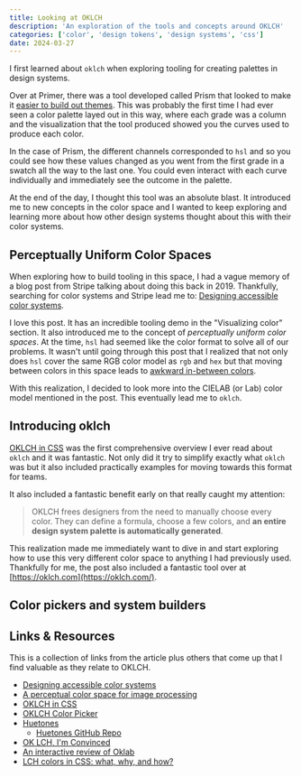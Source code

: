 ```yaml
---
title: Looking at OKLCH
description: 'An exploration of the tools and concepts around OKLCH'
categories: ['color', 'design tokens', 'design systems', 'css']
date: 2024-03-27
---
```


I first learned about `oklch` when exploring tooling for creating palettes in
design systems.

Over at Primer, there was a tool developed called Prism that looked to make it
[easier to build out themes](https://github.blog/2022-06-14-accelerating-github-theme-creation-with-color-tooling/).
This was probably the first time I had ever seen a color palette layed out in
this way, where each grade was a column and the visualization that the tool
produced showed you the curves used to produce each color.

In the case of Prism, the different channels corresponded to `hsl` and so you
could see how these values changed as you went from the first grade in a swatch
all the way to the last one. You could even interact with each curve
individually and immediately see the outcome in the palette.

At the end of the day, I thought this tool was an absolute blast. It introduced
me to new concepts in the color space and I wanted to keep exploring and
learning more about how other design systems thought about this with their color
systems.

## Perceptually Uniform Color Spaces

When exploring how to build tooling in this space, I had a vague memory of a
blog post from Stripe talking about doing this back in 2019. Thankfully,
searching for color systems and Stripe lead me to:
[Designing accessible color systems](https://stripe.com/blog/accessible-color-systems).

I love this post. It has an incredible tooling demo in the "Visualizing color"
section. It also introduced me to the concept of _perceptually uniform color
spaces_. At the time, `hsl` had seemed like the color format to solve all of our
problems. It wasn't until going through this post that I realized that not only
does `hsl` cover the same RGB color model as `rgb` and `hex` but that moving
between colors in this space leads to
[awkward in-between colors](https://raphlinus.github.io/color/2021/01/18/oklab-critique.html).

With this realization, I decided to look more into the CIELAB (or Lab) color
model mentioned in the post. This eventually lead me to `oklch`.

## Introducing oklch

[OKLCH in CSS](https://evilmartians.com/chronicles/oklch-in-css-why-quit-rgb-hsl)
was the first comprehensive overview I ever read about `oklch` and it was
fantastic. Not only did it try to simplify exactly what `oklch` was but it also
included practically examples for moving towards this format for teams.

It also included a fantastic benefit early on that really caught my attention:

> OKLCH frees designers from the need to manually choose every color. They can
> define a formula, choose a few colors, and **an entire design system palette
> is automatically generated**.

This realization made me immediately want to dive in and start exploring how to
use this very different color space to anything I had previously used.
Thankfully for me, the post also included a fantastic tool over at
[https://oklch.com](https://oklch.com/).

## Color pickers and system builders

## Links & Resources

This is a collection of links from the article plus others that come up that I
find valuable as they relate to OKLCH.

- [Designing accessible color systems](https://stripe.com/blog/accessible-color-systems)
- [A perceptual color space for image processing](https://bottosson.github.io/posts/oklab)
- [OKLCH in CSS](https://evilmartians.com/chronicles/oklch-in-css-why-quit-rgb-hsl)
- [OKLCH Color Picker](https://oklch.com/)
- [Huetones](https://huetone.ardov.me/)
  - [Huetones GitHub Repo](https://github.com/ardov/huetone)
- [OK LCH, I'm Convinced](https://blog.jim-nielsen.com/2023/ok-lch-im-convinced/)
- [An interactive review of Oklab](https://raphlinus.github.io/color/2021/01/18/oklab-critique.html)
- [LCH colors in CSS: what, why, and how?](https://lea.verou.me/blog/2020/04/lch-colors-in-css-what-why-and-how/)

